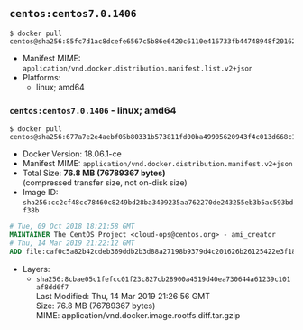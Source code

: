 ## `centos:centos7.0.1406`

```console
$ docker pull centos@sha256:85fc7d1ac8dcefe6567c5b86e6420c6110e416733fb44748948f201626f7241d
```

-	Manifest MIME: `application/vnd.docker.distribution.manifest.list.v2+json`
-	Platforms:
	-	linux; amd64

### `centos:centos7.0.1406` - linux; amd64

```console
$ docker pull centos@sha256:677a7e2e4aebf05b80331b573811fd00ba49905620943f4c013d668c15e6b66c
```

-	Docker Version: 18.06.1-ce
-	Manifest MIME: `application/vnd.docker.distribution.manifest.v2+json`
-	Total Size: **76.8 MB (76789367 bytes)**  
	(compressed transfer size, not on-disk size)
-	Image ID: `sha256:cc2cf48cc78460c8249bd28ba3409235aa762270de243255eb3b5ac593bdf38b`

```dockerfile
# Tue, 09 Oct 2018 18:21:58 GMT
MAINTAINER The CentOS Project <cloud-ops@centos.org> - ami_creator
# Thu, 14 Mar 2019 21:22:12 GMT
ADD file:caf0c5a82b42cdeb369ddb2b3d88a27198b9379d4c201626b26125422e3f1841 in / 
```

-	Layers:
	-	`sha256:8cbae05c1fefcc01f23c827cb28900a4519d40ea730644a61239c101af8dd6f7`  
		Last Modified: Thu, 14 Mar 2019 21:26:56 GMT  
		Size: 76.8 MB (76789367 bytes)  
		MIME: application/vnd.docker.image.rootfs.diff.tar.gzip
